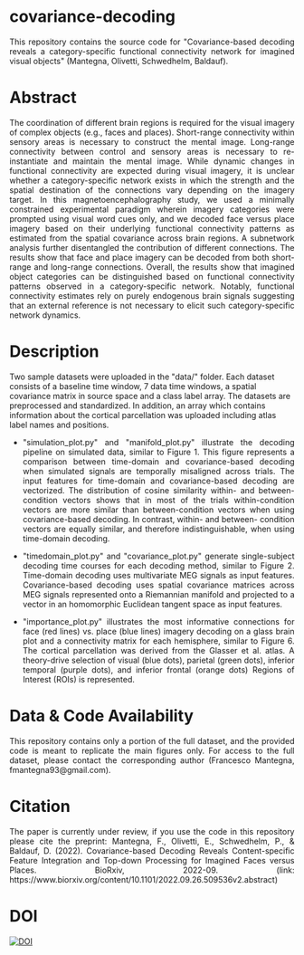 # covariance-decoding

<p align="justify"> This repository contains the source code for "Covariance-based decoding reveals a category-specific functional connectivity network for imagined visual objects" (Mantegna, Olivetti, Schwedhelm, Baldauf). </p>

# Abstract

<p align="justify"> The coordination of different brain regions is required for the visual imagery of complex objects (e.g., faces and places). Short-range connectivity within sensory areas is necessary to construct the mental image. Long-range connectivity between control and sensory areas is necessary to re-instantiate and maintain the mental image. While dynamic changes in functional connectivity are expected during visual imagery, it is unclear whether a category-specific network exists in which the strength and the spatial destination of the connections vary depending on the imagery target. In this magnetoencephalography study, we used a minimally constrained experimental paradigm wherein imagery categories were prompted using visual word cues only, and we decoded face versus place imagery based on their underlying functional connectivity patterns as estimated from the spatial covariance across brain regions. A subnetwork analysis further disentangled the contribution of different connections. The results show that face and place imagery can be decoded from both short-range and long-range connections. Overall, the results show that imagined object categories can be distinguished based on functional connectivity patterns observed in a category-specific network. Notably, functional connectivity estimates rely on purely endogenous brain signals suggesting that an external reference is not necessary to elicit such category-specific network dynamics. </p>

# Description

Two sample datasets were uploaded in the "data/" folder. Each dataset consists of a baseline time window, 7 data time windows, a spatial covariance matrix in source space and a class label array. The datasets are preprocessed and standardized. In addition, an array which contains information about the cortical parcellation was uploaded including atlas label names and positions.

* <p align="justify"> "simulation_plot.py" and "manifold_plot.py" illustrate the decoding pipeline on simulated data, similar to Figure 1. This figure represents a comparison between time-domain and covariance-based decoding when simulated signals are temporally misaligned across trials. The input features for time-domain and covariance-based decoding are vectorized. The distribution of cosine similarity within- and between- condition vectors shows that in most of the trials within-condition vectors are more similar than between-condition vectors when using covariance-based decoding. In contrast, within- and between- condition vectors are equally similar, and therefore indistinguishable, when using time-domain decoding. </p>

* <p align="justify"> "timedomain_plot.py" and "covariance_plot.py" generate single-subject decoding time courses for each decoding method, similar to Figure 2. Time-domain decoding uses multivariate MEG signals as input features. Covariance-based decoding uses spatial covariance matrices across MEG signals represented onto a Riemannian manifold and projected to a vector in an homomorphic Euclidean tangent space as input features. </p>

* <p align="justify"> "importance_plot.py" illustrates the most informative connections for face (red lines) vs. place (blue lines) imagery decoding on a glass brain plot and a connectivity matrix for each hemisphere, similar to Figure 6. The cortical parcellation was derived from the Glasser et al. atlas. A theory-drive selection of visual (blue dots), parietal (green dots), inferior temporal (purple dots), and inferior frontal (orange dots) Regions of Interest (ROIs) is represented. </p>

# Data & Code Availability

<p align="justify"> This repository contains only a portion of the full dataset, and the provided code is meant to replicate the main figures only. For access to the full dataset, please contact the corresponding author (Francesco Mantegna, fmantegna93@gmail.com). </p>

# Citation

<p align="justify"> The paper is currently under review, if you use the code in this repository please cite the preprint: Mantegna, F., Olivetti, E., Schwedhelm, P., & Baldauf, D. (2022). Covariance-based Decoding Reveals Content-specific Feature Integration and Top-down Processing for Imagined Faces versus Places. BioRxiv, 2022-09. (link: https://www.biorxiv.org/content/10.1101/2022.09.26.509536v2.abstract) </p>

# DOI

[![DOI](https://zenodo.org/badge/DOI/10.5281/zenodo.14536754.svg)](https://doi.org/10.5281/zenodo.14536754)
